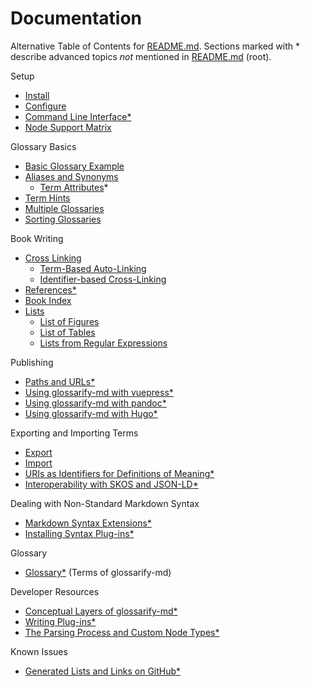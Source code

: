 [doc-cli]: ./cli.md
[doc-config]: ../conf/README.md
[doc-dev-conceptual-layers]: ./conceptual-layers.md
[doc-dev-node-types]: ../lib/ast/with/node-type.md
[doc-export]: ./export.md
[doc-glossary]: ./glossary.md
[doc-import]: ./import.md
[doc-lists-on-github]: ./lists-on-github.md
[doc-path-rewriting]: ./paths-and-urls.md
[doc-plugins]: ./plugins.md
[doc-plugins-dev]: ./plugins-dev.md
[doc-vocabulary-uris]: ./vocabulary-uris.md
[doc-with-hugo]: ./use-with-hugo.md
[doc-with-pandoc]: ./use-with-pandoc.md
[doc-with-vuepress]: ./use-with-vuepress.md
[doc-references]: ./references.md
[doc-skos-interop]: ./skos-interop.md
[doc-syntax-extensions]: ./markdown-syntax-extensions.md
[README.md]: ../README.md

# Documentation

Alternative Table of Contents for [README.md].
Sections marked with * describe advanced topics *not* mentioned in [README.md] (root).

Setup
- [Install](../README.md#install)
- [Configure][doc-config]
- [Command Line Interface*][doc-cli]
- [Node Support Matrix](../README.md#node-support-matrix)

Glossary Basics
- [Basic Glossary Example](../README.md#sample)
- [Aliases and Synonyms](../README.md#aliases-and-synonyms)
  - [Term Attributes](./term-attributes.md)*
- [Term Hints](../README.md#term-hints)
- [Multiple Glossaries](../README.md#multiple-glossaries)
- [Sorting Glossaries](../README.md#sorting-glossaries)

Book Writing

- [Cross Linking](../README.md#cross-linking)
  - [Term-Based Auto-Linking](../README.md#term-based-auto-linking)
  - [Identifier-based Cross-Linking](../README.md#identifier-based-cross-linking)
- [References*][doc-references]
- [Book Index](../README.md#book-index)
- [Lists](../README.md#lists)
  - [List of Figures](../README.md#list-of-figures)
  - [List of Tables](../README.md#list-of-tables)
  - [Lists from Regular Expressions](../README.md#lists-from-regular-expressions)

Publishing
- [Paths and URLs*][doc-path-rewriting]
- [Using glossarify-md with vuepress*][doc-with-vuepress]
- [Using glossarify-md with pandoc*][doc-with-pandoc]
- [Using glossarify-md with Hugo*][doc-with-hugo]

Exporting and Importing Terms
- [Export][doc-export]
- [Import][doc-import]
- [URIs as Identifiers for Definitions of Meaning*][doc-vocabulary-uris]
- [Interoperability with SKOS and JSON-LD*][doc-skos-interop]

Dealing with Non-Standard Markdown Syntax
- [Markdown Syntax Extensions*][doc-syntax-extensions]
- [Installing Syntax Plug-ins*][doc-plugins]

Glossary
- [Glossary*][doc-glossary] (Terms of glossarify-md)

Developer Resources
- [Conceptual Layers of glossarify-md*][doc-dev-conceptual-layers]
- [Writing Plug-ins*][doc-plugins-dev]
- [The Parsing Process and Custom Node Types*][doc-dev-node-types]

Known Issues
- [Generated Lists and Links on GitHub*][doc-lists-on-github]
